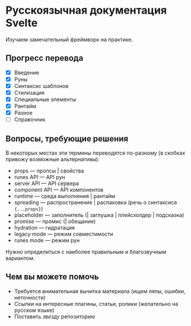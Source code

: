 # Русскоязычная документация Svelte

Изучаем замечательный фреймворк на практике.

## Прогресс перевода

- [x] Введение
- [x] Руны
- [x] Синтаксис шаблонов
- [x] Стилизация
- [x] Специальные элементы
- [x] Рантайм
- [x] Разное
- [ ] Справочник

## Вопросы, требующие решения

В некоторых местах эти термины переводятся по-разному (в скобках привожу возможные альтернативы):

- props — пропсы | свойства
- runes API — API рун
- server API — API сервера
- component API — API компонентов
- runtime — среда выполнения | рантайм
- spreading — распространение | распаковка (речь о синтаксисе `{...props}`)
- placeholder — заполнитель (| заглушка | плейсхолдер | подсказка)
- promise — промис (| обещание)
- hydration — гидратация
- legacy mode — режим совместимости
- runes mode — режим рун

Нужно определиться с наиболее правильным и благозвучным вариантом.

## Чем вы можете помочь

- Требуется внимательная вычитка материала (ищем ляпы, ошибки, неточности)
- Ссылки на интересные плагины, статьи, ролики (желательно на русском языке)
- Поставить _звезду_ репозиторию
